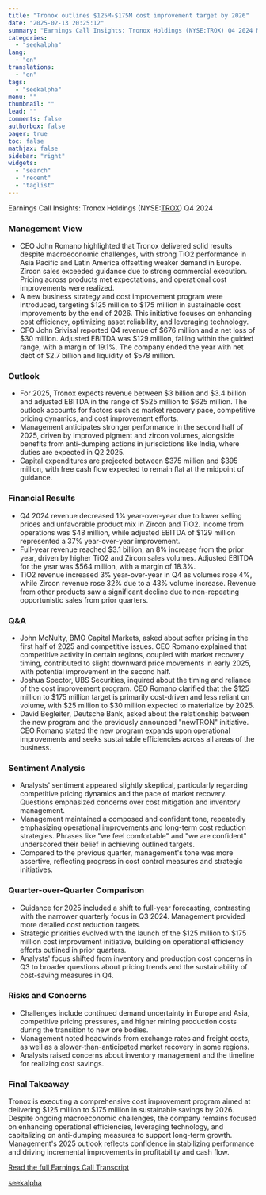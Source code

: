 ```yaml
---
title: "Tronox outlines $125M-$175M cost improvement target by 2026"
date: "2025-02-13 20:25:12"
summary: "Earnings Call Insights: Tronox Holdings (NYSE:TROX) Q4 2024 Management View CEO John Romano highlighted that Tronox delivered solid results despite macroeconomic challenges, with strong TiO2 performance in Asia Pacific and Latin America offsetting weaker demand in Europe. Zircon sales exceeded guidance due to strong commercial execution. Pricing across products met..."
categories:
  - "seekalpha"
lang:
  - "en"
translations:
  - "en"
tags:
  - "seekalpha"
menu: ""
thumbnail: ""
lead: ""
comments: false
authorbox: false
pager: true
toc: false
mathjax: false
sidebar: "right"
widgets:
  - "search"
  - "recent"
  - "taglist"
---
```


Earnings Call Insights: Tronox Holdings (NYSE:[TROX](https://seekingalpha.com/symbol/TROX "Tronox Holdings plc")) Q4 2024

### Management View

* CEO John Romano highlighted that Tronox delivered solid results despite macroeconomic challenges, with strong TiO2 performance in Asia Pacific and Latin America offsetting weaker demand in Europe. Zircon sales exceeded guidance due to strong commercial execution. Pricing across products met expectations, and operational cost improvements were realized.
* A new business strategy and cost improvement program were introduced, targeting $125 million to $175 million in sustainable cost improvements by the end of 2026. This initiative focuses on enhancing cost efficiency, optimizing asset reliability, and leveraging technology.
* CFO John Srivisal reported Q4 revenue of $676 million and a net loss of $30 million. Adjusted EBITDA was $129 million, falling within the guided range, with a margin of 19.1%. The company ended the year with net debt of $2.7 billion and liquidity of $578 million.

### Outlook

* For 2025, Tronox expects revenue between $3 billion and $3.4 billion and adjusted EBITDA in the range of $525 million to $625 million. The outlook accounts for factors such as market recovery pace, competitive pricing dynamics, and cost improvement efforts.
* Management anticipates stronger performance in the second half of 2025, driven by improved pigment and zircon volumes, alongside benefits from anti-dumping actions in jurisdictions like India, where duties are expected in Q2 2025.
* Capital expenditures are projected between $375 million and $395 million, with free cash flow expected to remain flat at the midpoint of guidance.

### Financial Results

* Q4 2024 revenue decreased 1% year-over-year due to lower selling prices and unfavorable product mix in Zircon and TiO2. Income from operations was $48 million, while adjusted EBITDA of $129 million represented a 37% year-over-year improvement.
* Full-year revenue reached $3.1 billion, an 8% increase from the prior year, driven by higher TiO2 and Zircon sales volumes. Adjusted EBITDA for the year was $564 million, with a margin of 18.3%.
* TiO2 revenue increased 3% year-over-year in Q4 as volumes rose 4%, while Zircon revenue rose 32% due to a 43% volume increase. Revenue from other products saw a significant decline due to non-repeating opportunistic sales from prior quarters.

### Q&A

* John McNulty, BMO Capital Markets, asked about softer pricing in the first half of 2025 and competitive issues. CEO Romano explained that competitive activity in certain regions, coupled with market recovery timing, contributed to slight downward price movements in early 2025, with potential improvement in the second half.
* Joshua Spector, UBS Securities, inquired about the timing and reliance of the cost improvement program. CEO Romano clarified that the $125 million to $175 million target is primarily cost-driven and less reliant on volume, with $25 million to $30 million expected to materialize by 2025.
* David Begleiter, Deutsche Bank, asked about the relationship between the new program and the previously announced "newTRON" initiative. CEO Romano stated the new program expands upon operational improvements and seeks sustainable efficiencies across all areas of the business.

### Sentiment Analysis

* Analysts' sentiment appeared slightly skeptical, particularly regarding competitive pricing dynamics and the pace of market recovery. Questions emphasized concerns over cost mitigation and inventory management.
* Management maintained a composed and confident tone, repeatedly emphasizing operational improvements and long-term cost reduction strategies. Phrases like "we feel comfortable" and "we are confident" underscored their belief in achieving outlined targets.
* Compared to the previous quarter, management's tone was more assertive, reflecting progress in cost control measures and strategic initiatives.

### Quarter-over-Quarter Comparison

* Guidance for 2025 included a shift to full-year forecasting, contrasting with the narrower quarterly focus in Q3 2024. Management provided more detailed cost reduction targets.
* Strategic priorities evolved with the launch of the $125 million to $175 million cost improvement initiative, building on operational efficiency efforts outlined in prior quarters.
* Analysts' focus shifted from inventory and production cost concerns in Q3 to broader questions about pricing trends and the sustainability of cost-saving measures in Q4.

### Risks and Concerns

* Challenges include continued demand uncertainty in Europe and Asia, competitive pricing pressures, and higher mining production costs during the transition to new ore bodies.
* Management noted headwinds from exchange rates and freight costs, as well as a slower-than-anticipated market recovery in some regions.
* Analysts raised concerns about inventory management and the timeline for realizing cost savings.

### Final Takeaway

Tronox is executing a comprehensive cost improvement program aimed at delivering $125 million to $175 million in sustainable savings by 2026. Despite ongoing macroeconomic challenges, the company remains focused on enhancing operational efficiencies, leveraging technology, and capitalizing on anti-dumping measures to support long-term growth. Management's 2025 outlook reflects confidence in stabilizing performance and driving incremental improvements in profitability and cash flow.

[Read the full Earnings Call Transcript](https://seekingalpha.com/symbol/TROX/earnings/transcripts)

[seekalpha](https://seekingalpha.com/news/4407919-tronox-outlines-125m-175m-cost-improvement-target-by-2026)
